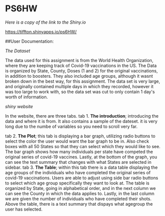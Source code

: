 # PS6HW

_Here is a copy of the link to the Shiny.io_

 https://tiffton.shinyapps.io/ps6HW/


##User Documentation:


_The Dataset_

The data used for this assignment is from the World Health Organization, where they are keeping track
of Covid-19 vaccinations in the US. The Data is organized by State, County, Doses (1 and 2) for the 
original vaccinations, in addition to boosters. They also included age groups, although it wasnt 
broken down in the best way, for this assignment. The data set is very large, and originally contained multiple
days in which they recorded, however it was too large to work with, so the data set was cut to only contain
1 day's worth of information.


_shiny website_

 In the website, there are three tabs.
 tab 1. **The introduction**; introducing the data and where it is from. It also contains a sample of the dateset.
              it is very long due to the numbe of variables so you need to scroll very far.
             
 tab 2. **The Plot**; this tab is displaying a bar graph, utilizing radio buttons to 
              select the color the user would want the bar graph to be in. Also check boxes
              with all 50 States so that they can select which they would like to see. The bar graph shows 
              how many individuals per state have competed the original series of covid-19 vaccines. 
              Lastly, at the bottom of the graph, you can see the text summary that changes with what 
              States are selected in sidebar.
 tab 3. **The Table**; within this tab there is a data table displaying the age groups of the
              individuals who have completed the original series of covid-19 vaccinations.
              Users are able to adjust using side bar radio buttons to select which age group 
              specifically they want to look at. The table is organized by State, going in alphabetical 
              order, and in the next column we can see the County in which the data applies to. Lastly, 
              in the last column we are given the number of individuals who have completed their shots. 
              Above the table, there is a text summary that dispays what agegroup the user has selected. 
        
 











